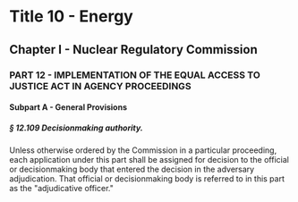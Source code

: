 
# Title 10 - Energy
## Chapter I - Nuclear Regulatory Commission
### PART 12 - IMPLEMENTATION OF THE EQUAL ACCESS TO JUSTICE ACT IN AGENCY PROCEEDINGS
#### Subpart A - General Provisions
##### § 12.109 Decisionmaking authority.

Unless otherwise ordered by the Commission in a particular proceeding, each application under this part shall be assigned for decision to the official or decisionmaking body that entered the decision in the adversary adjudication. That official or decisionmaking body is referred to in this part as the "adjudicative officer."
